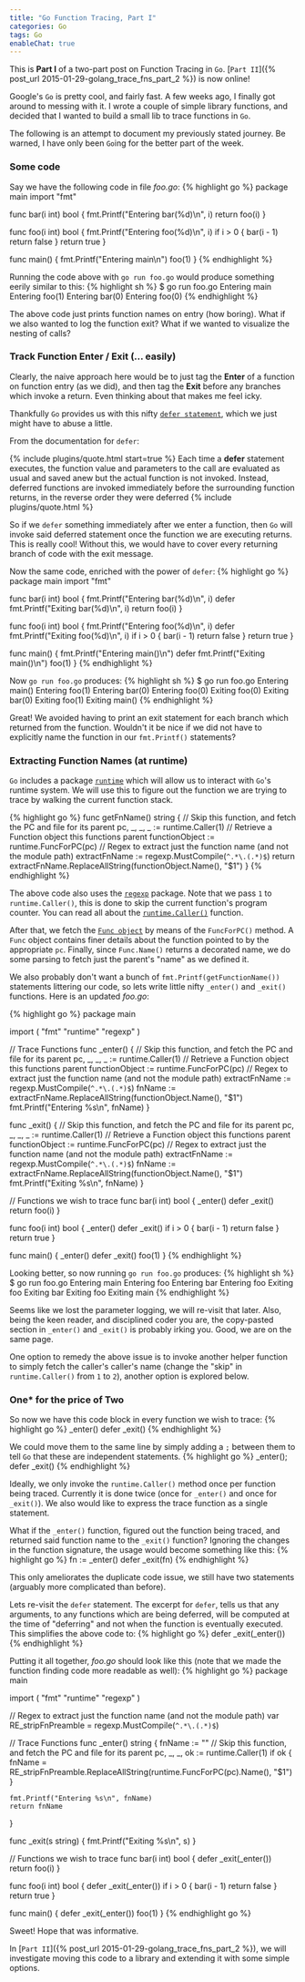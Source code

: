 ```yaml
---
title: "Go Function Tracing, Part I"
categories: Go
tags: Go
enableChat: true
---
```


This is **Part I** of a two-part post on Function Tracing in `Go`. [`Part II`]({% post_url 2015-01-29-golang_trace_fns_part_2 %}) is now online!

Google's `Go` is pretty cool, and fairly fast. A few weeks ago, I finally got around to messing with it. I wrote a couple of simple library functions, and decided that I wanted to build a small lib to trace functions in `Go`.

The following is an attempt to document my previously stated journey. Be warned, I have only been `Go`ing for the better part of the week.

### Some code

Say we have the following code in file *foo.go*:
{% highlight go %}
package main
import "fmt"

func bar(i int) bool {
    fmt.Printf("Entering bar(%d)\n", i)
    return foo(i)
}

func foo(i int) bool {
    fmt.Printf("Entering foo(%d)\n", i)
    if i > 0 {
        bar(i - 1)
        return false
    }
    return true
}

func main() { 
    fmt.Printf("Entering main\n")
    foo(1)
}
{% endhighlight %}

Running the code above with `go run foo.go` would produce something eerily similar to this:
{% highlight sh %}
$ go run foo.go
Entering main
Entering foo(1)
Entering bar(0)
Entering foo(0)
{% endhighlight %}

The above code just prints function names on entry (how boring). What if we also wanted to log the function exit? What if we wanted to visualize the nesting of calls?

### Track Function Enter / Exit (... easily)

Clearly, the naive approach here would be to just tag the **Enter** of a function on function entry (as we did), and then tag the **Exit** before any branches which invoke a return. Even thinking about that makes me feel icky.

Thankfully `Go` provides us with this nifty [`defer statement`](https://golang.org/ref/spec#Defer_statements), which we just might have to abuse a little.

From the documentation for `defer`:

{% include plugins/quote.html start=true %}
Each time a <b>defer</b> statement executes, the function value and parameters to the call are evaluated as usual and saved anew but the actual function is not invoked. Instead, deferred functions are invoked immediately before the surrounding function returns, in the reverse order they were deferred
{% include plugins/quote.html %}

So if we `defer` something immediately after we enter a function, then `Go` will invoke said deferred statement once the function we are executing returns. This is really cool! Without this, we would have to cover every returning branch of code with the exit message.

Now the same code, enriched with the power of `defer`:
{% highlight go %}
package main
import "fmt"

func bar(i int) bool {
    fmt.Printf("Entering bar(%d)\n", i)
    defer fmt.Printf("Exiting bar(%d)\n", i)
    return foo(i)
}

func foo(i int) bool {
    fmt.Printf("Entering foo(%d)\n", i)
    defer fmt.Printf("Exiting foo(%d)\n", i)
    if i > 0 {
        bar(i - 1)
        return false
    }
    return true
}

func main() { 
    fmt.Printf("Entering main()\n")
    defer fmt.Printf("Exiting main()\n")
    foo(1)
}
{% endhighlight %}

Now `go run foo.go` produces:
{% highlight sh %}
$ go run foo.go
Entering main()
Entering foo(1)
Entering bar(0)
Entering foo(0)
Exiting foo(0)
Exiting bar(0)
Exiting foo(1)
Exiting main()
{% endhighlight %}

Great! We avoided having to print an exit statement for each branch which returned from the function. Wouldn't it be nice if we did not have to explicitly name the function in our `fmt.Printf()` statements?

### Extracting Function Names (at runtime)

`Go` includes a package [`runtime`](http://golang.org/pkg/runtime/) which will allow us to interact with `Go`'s runtime system. We will use this to figure out the function we are trying to trace by walking the current function stack.

{% highlight go %}
func getFnName() string {
    // Skip this function, and fetch the PC and file for its parent
    pc, _, _, _ := runtime.Caller(1)
    // Retrieve a Function object this functions parent
    functionObject := runtime.FuncForPC(pc)
    // Regex to extract just the function name (and not the module path)
    extractFnName := regexp.MustCompile(`^.*\.(.*)$`)
    return extractFnName.ReplaceAllString(functionObject.Name(), "$1")
}
{% endhighlight %}

The above code also uses the [`regexp`](http://golang.org/pkg/regexp/) package. Note that we pass `1` to `runtime.Caller()`, this is done to skip the current function's program counter. You can read all about the [`runtime.Caller()`](http://golang.org/pkg/runtime/#Caller) function.

After that, we fetch the [`Func object`](http://golang.org/pkg/runtime/#Func) by means of the `FuncForPC()` method. A `Func` object contains finer details about the function pointed to by the appropriate `pc`. Finally, since `Func.Name()` returns a decorated name, we do some parsing to fetch just the parent's "name" as we defined it.

We also probably don't want a bunch of `fmt.Printf(getFunctionName())` statements littering our code, so lets write little nifty `_enter()` and `_exit()` functions. Here is an updated *foo.go*:

{% highlight go %}
package main

import (
    "fmt"
    "runtime"
    "regexp"
)

// Trace Functions
func _enter() {
    // Skip this function, and fetch the PC and file for its parent
    pc, _, _, _ := runtime.Caller(1)
    // Retrieve a Function object this functions parent
    functionObject := runtime.FuncForPC(pc)
    // Regex to extract just the function name (and not the module path)
    extractFnName := regexp.MustCompile(`^.*\.(.*)$`)
    fnName := extractFnName.ReplaceAllString(functionObject.Name(), "$1")
    fmt.Printf("Entering %s\n", fnName)
}

func _exit() {
    // Skip this function, and fetch the PC and file for its parent
    pc, _, _, _ := runtime.Caller(1)
    // Retrieve a Function object this functions parent
    functionObject := runtime.FuncForPC(pc)
    // Regex to extract just the function name (and not the module path)
    extractFnName := regexp.MustCompile(`^.*\.(.*)$`)
    fnName := extractFnName.ReplaceAllString(functionObject.Name(), "$1")
    fmt.Printf("Exiting  %s\n", fnName)
}

// Functions we wish to trace
func bar(i int) bool {
    _enter()
    defer _exit()
    return foo(i)
}

func foo(i int) bool {
    _enter()
    defer _exit()
    if i > 0 {
        bar(i - 1)
        return false
    }
    return true
}

func main() {
    _enter()
    defer _exit()
    foo(1)
}
{% endhighlight %}

Looking better, so now running `go run foo.go` produces:
{% highlight sh %}
$ go run foo.go
Entering main
Entering foo
Entering bar
Entering foo
Exiting  foo
Exiting  bar
Exiting  foo
Exiting  main
{% endhighlight %}

Seems like we lost the parameter logging, we will re-visit that later. Also, being the keen reader, and disciplined coder you are, the copy-pasted section in `_enter()` and `_exit()` is probably irking you. Good, we are on the same page.

One option to remedy the above issue is to invoke another helper function to simply fetch the caller's caller's name (change the "skip" in `runtime.Caller()` from `1` to `2`), another option is explored below.

### One* for the price of Two

So now we have this code block in every function we wish to trace:
{% highlight go %}
_enter()
defer _exit()
{% endhighlight %}

We could move them to the same line by simply adding a `;` between them to tell `Go` that these are independent statements.
{% highlight go %}
_enter(); defer _exit()
{% endhighlight %}

Ideally, we only invoke the `runtime.Caller()` method once per function being traced. Currently it is done twice (once for `_enter()` and once for `_exit()`). We also would like to express the trace function as a single statement.

What if the `_enter()` function, figured out the function being traced, and returned said function name to the `_exit()` function? Ignoring the changes in the function signature, the usage would become something like this:
{% highlight go %}
fn := _enter()
defer _exit(fn)
{% endhighlight %}

This only ameliorates the duplicate code issue, we still have two statements (arguably more complicated than before).

Lets re-visit the `defer` statement. The excerpt for `defer`, tells us that any arguments, to any functions which are being deferred, will be computed at the time of "deferring" and not when the function is eventually executed. This simplifies the above code to:
{% highlight go %}
defer _exit(_enter())
{% endhighlight %}

Putting it all together, *foo.go* should look like this (note that we made the function finding code more readable as well):
{% highlight go %}
package main

import (
    "fmt"
    "runtime"
    "regexp"
)

// Regex to extract just the function name (and not the module path)
var RE_stripFnPreamble = regexp.MustCompile(`^.*\.(.*)$`)

// Trace Functions
func _enter() string {
    fnName := "<unknown>"
    // Skip this function, and fetch the PC and file for its parent
    pc, _, _, ok := runtime.Caller(1)
    if ok {
        fnName = RE_stripFnPreamble.ReplaceAllString(runtime.FuncForPC(pc).Name(), "$1")
    }
    
    fmt.Printf("Entering %s\n", fnName)
    return fnName
}

func _exit(s string) {
    fmt.Printf("Exiting  %s\n", s)
}

// Functions we wish to trace
func bar(i int) bool {
    defer _exit(_enter())
    return foo(i)
}

func foo(i int) bool {
    defer _exit(_enter())
    if i > 0 {
        bar(i - 1)
        return false
    }
    return true
}

func main() {
    defer _exit(_enter())
    foo(1)
}
{% endhighlight go %}

Sweet! Hope that was informative. 

In [`Part II`]({% post_url 2015-01-29-golang_trace_fns_part_2 %}), we will investigate moving this code to a library and extending it with some simple options.

